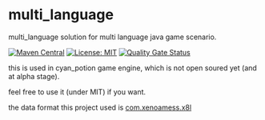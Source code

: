 # multi_language
multi_language solution for multi language java game scenario.

[![Maven Central](https://maven-badges.herokuapp.com/maven-central/com.xenoamess/multi_language/badge.svg)](https://maven-badges.herokuapp.com/maven-central/com.xenoamess/multi_language)
[![License: MIT](https://img.shields.io/badge/License-MIT-yellow.svg)](https://opensource.org/licenses/MIT)
[![Quality Gate Status](https://sonarcloud.io/api/project_badges/measure?project=cyanpotion_multi_language&metric=alert_status)](https://sonarcloud.io/dashboard?id=cyanpotion_multi_language)
<!--[![Build status](https://ci.appveyor.com/api/projects/status/16n03oourgbb4ndb?svg=true)](https://ci.appveyor.com/project/XenoAmess/multi-language)-->

this is used in cyan_potion game engine, which is not open soured yet (and at alpha stage).

feel free to use it (under MIT) if you want.

the data format this project used is [com.xenoamess.x8l](https://github.com/XenoAmess/x8l/)
